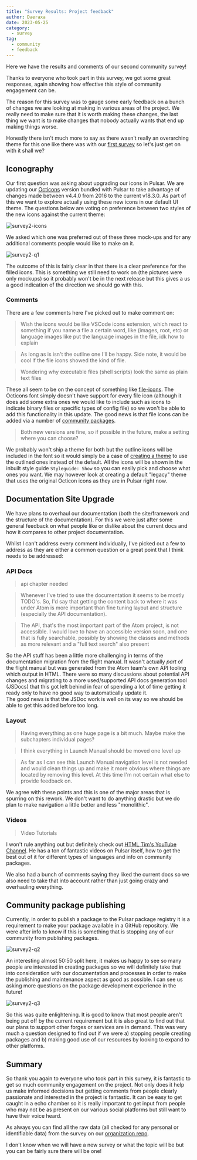 ```yaml
---
title: "Survey Results: Project feedback"
author: Daeraxa
date: 2023-05-25
category:
  - survey
tag:
  - community
  - feedback
---
```


Here we have the results and comments of our second community survey!

<!-- more -->

Thanks to everyone who took part in this survey, we got some great responses, again showing how effective this style of community engagement can be.

The reason for this survey was to gauge some early feedback on a bunch of changes we are looking at making in various areas of the project. We really need to make sure that it is worth making these changes, the last thing we want is to make changes that nobody actually wants that end up making things worse.

Honestly there isn't much more to say as there wasn't really an overarching theme for this one like there was with our [first survey](https://pulsar-edit.dev/blog/20230326-Daeraxa-Survey1-Results.html) so let's just get on with it shall we?

## Iconography

Our first question was asking about upgrading our icons in Pulsar. We are updating our [Octicons](https://primer.style/design/foundations/icons/) version bundled with Pulsar to take advantage of changes made between v4.4.0 from 2016 to the current v18.3.0. As part of this we want to explore actually using these new icons in our default UI theme. The questions below are voting on preference between two styles of the new icons against the current theme:

![survey2-icons](./assets/survey2-icons.png)

We asked which one was preferred out of these three mock-ups and for any additional comments people would like to make on it.

![survey2-q1](./assets/survey2-q1.png)

The outcome of this is fairly clear in that there is a clear preference for the filled icons. This is something we still need to work on (the pictures were only mockups) so it probably won't be in the next release but this gives a us a good indication of the direction we should go with this.

### Comments

There are a few comments here I've picked out to make comment on:

> Wish the icons would be like VSCode icons extension, which react to something if you name a file a certain word, like (images, root, etc) or language images like put the language images in the file, idk how to explain

> As long as is isn't the outline one I'll be happy. Side note, it would be cool if the file icons showed the kind of file.

> Wondering why executable files (shell scripts) look the same as plain text files

These all seem to be on the concept of something like [file-icons](https://github.com/file-icons). The Octicons font simply doesn't have support for every file icon (although it does add some extra ones we would like to include such as icons to indicate binary files or specific types of config file) so we won't be able to add this functionality in this update. The good news is that file icons can be added via a number of [community packages](https://web.pulsar-edit.dev/packages/search?q=file+icons).

> Both new versions are fine, so if possible in the future, make a setting where you can choose?

We probably won't ship a theme for both but the outline icons will be included in the font so it would simply be a case of [creating a theme](https://pulsar-edit.dev/docs/launch-manual/sections/core-hacking/#creating-a-theme) to use the outlined ones instead of the default. All the icons will be shown in the inbuilt style guide `Styleguide: Show` so you can easily pick and choose what ones you want. We may however look at creating a default "legacy" theme that uses the original Octicon icons as they are in Pulsar right now.

## Documentation Site Upgrade

We have plans to overhaul our documentation (both the site/framework and the structure of the documentation). For this we were just after some general feedback on what people like or dislike about the current docs and how it compares to other project documentation.

Whilst I can't address every comment individually, I've picked out a few to address as they are either a common question or a great point that I think needs to be addressed:

### API Docs

> api chapter needed

> Whenever I've tried to use the documentation it seems to be mostly TODO's. So, I'd say that getting the content back to where it was under Atom is more important than fine tuning layout and structure (especially the API documentation).

> The API, that's the most important part of the Atom project, is not accessible. I would love to have an accessible version soon, and one that is fully searchable, possibly by showing the classes and methods as more relevant and a "full text search" also present

So the API stuff has been a little more challenging in terms of the documentation migration from the flight manual. It wasn't actually _part_ of the flight manual but was generated from the Atom team's own API tooling which output in HTML. There were so many discussions about potential API changes and migrating to a more used/supported API docs generation tool (JSDocs) that this got left behind in fear of spending a lot of time getting it ready only to have no good way to automatically update it.  
The good news is that the JSDoc work is well on its way so we should be able to get this added before too long.

### Layout

> Having everything as one huge page is a bit much. Maybe make the subchapters individual pages?

> I think everything in Launch Manual should be moved one level up

> As far as I can see this Launch Manual navigation level is not needed and would clean things up and make it more obvious where things are located by removing this level. At this time I'm not certain what else to provide feedback on.

We agree with these points and this is one of the major areas that is spurring on this rework. We don't want to do anything drastic but we do plan to make navigation a little better and less "monolithic".

### Videos

> Video Tutorials

I won't rule anything out but definitely check out [HTML Tim's YouTube Channel](https://www.youtube.com/@htmltim/videos). He has a ton of fantastic videos on Pulsar itself, how to get the best out of it for different types of languages and info on community packages.

We also had a bunch of comments saying they liked the current docs so we also need to take that into account rather than just going crazy and overhauling everything.

## Community package publishing

Currently, in order to publish a package to the Pulsar package registry it is a requirement to make your package available in a GitHub repository. We were after info to know if this is something that is stopping any of our community from publishing packages.

![survey2-q2](./assets/survey2-q2.png)

An interesting almost 50:50 split here, it makes us happy to see so many people are interested in creating packages so we will definitely take that into consideration with our documentation and processes in order to make the publishing and maintenance aspect as good as possible. I can see us asking more questions on the package development experience in the future!

![survey2-q3](./assets/survey2-q3.png)

So this was quite enlightening. It is good to know that most people aren't being put off by the current requirement but it is also great to find out that our plans to support other forges or services are in demand. This was very much a question designed to find out if we were a) stopping people creating packages and b) making good use of our resources by looking to expand to other platforms.

## Summary

So thank you again to everyone who took part in this survey, it is fantastic to get so much community engagement on the project. Not only does it help us make informed decisions but getting comments from people clearly passionate and interested in the project is fantastic. It can be easy to get caught in a echo chamber so it is really important to get input from people who may not be as present on our various social platforms but still want to have their voice heard.

As always you can find all the raw data (all checked for any personal or identifiable data) from the survey on our [organization repo](https://github.com/pulsar-edit/.github/tree/main/surveys/20230524-ProjectFeedback).

I don't know when we will have a new survey or what the topic will be but you can be fairly sure there will be one!
